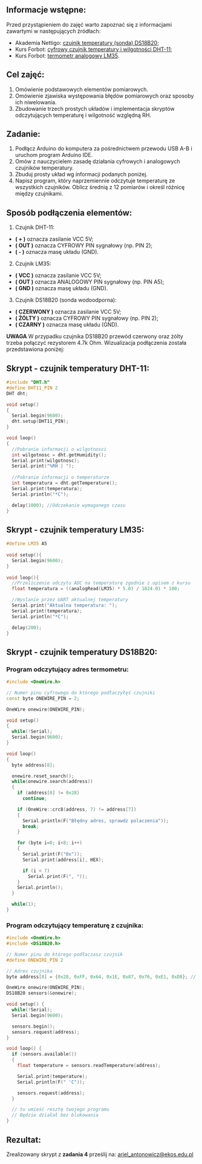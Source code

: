 ## Informacje wstępne:

Przed przystąpieniem do zajęć warto zapoznać się z informacjami zawartymi w następujących źródłach:
- Akademia Nettigo: [czujnik temperatury (sonda) DS18B20](http://akademia.nettigo.pl/ds18b20/);
- Kurs Forbot: [cyfrowy czujnik temperatury i wilgotności DHT-11](https://forbot.pl/blog/kurs-arduino-ii-cyfrowy-czujnik-wilgotnosci-dht11-id18417);
- Kurs Forbot: [termometr analogowy LM35](https://forbot.pl/blog/kurs-arduino-ii-termometry-analogowe-lm35-i-cyfrowe-ds18b20-id18414).

## Cel zajęć:
1. Omówienie podstawowych elementów pomiarowych.
2. Omówienie zjawiska występowania błędów pomiarowych oraz sposoby ich niwelowania.
3. Zbudowanie trzech prostych układów i implementacja skryptów odczytujących temperaturę i wilgotność względną RH.

## Zadanie:
1. Podłącz Arduino do komputera za pośrednictwem przewodu USB A-B i uruchom program Arduino IDE.
2. Omów z nauczycielem zasadę działania cyfrowych i analogowych czujników temperatury.
3. Zbuduj prosty układ wg informacji podanych poniżej.
4. Napisz program, który naprzemiennie odczytuje temperaturę ze wszystkich czujników. Oblicz średnią z 12 pomiarów i określ różnicę między czujnikami.

## Sposób podłączenia elementów:
1. Czujnik DHT-11:
  - **( + )** oznacza zasilanie VCC 5V;
  - **( OUT )** oznacza CYFROWY PIN sygnałowy (np. PIN 2);
  - **( - )** oznacza masę układu (GND).
2. Czujnik LM35:
  - **( VCC )** oznacza zasilanie VCC 5V;
  - **( OUT )** oznacza ANALOGOWY PIN sygnałowy (np. PIN A5);
  - **( GND )** oznacza masę układu (GND).
3. Czujnik DS18B20 (sonda wodoodporna):
  - **( CZERWONY )** oznacza zasilanie VCC 5V;
  - **( ŻÓLTY )** oznacza CYFROWY PIN sygnałowy (np. PIN 2);
  - **( CZARNY )** oznacza masę układu (GND).
  
  **UWAGA** W przypadku czujnika DS18B20 przewód czerwony oraz żólty trzeba połączyć rezystorem 4.7k Ohm. Wizualizacja podłączenia została przedstawiona poniżej:
  


## Skrypt - czujnik temperatury DHT-11:
```c++
#include "DHT.h"
#define DHT11_PIN 2
DHT dht;

void setup()
{
  Serial.begin(9600);
  dht.setup(DHT11_PIN);
}

void loop()
{
  //Pobranie informacji o wilgotnosci
  int wilgotnosc = dht.getHumidity();
  Serial.print(wilgotnosc);
  Serial.print("%RH | ");
  
  //Pobranie informacji o temperaturze
  int temperatura = dht.getTemperature();
  Serial.print(temperatura);
  Serial.println("*C");

  delay(1000); //Odczekanie wymaganego czasu
}
```
## Skrypt - czujnik temperatury LM35:
```c++
#define LM35 A5
 
void setup(){
  Serial.begin(9600);
}
 
void loop(){
  //Przeliczenie odczytu ADC na temperaturę zgodnie z opisem z kursu
  float temperatura = ((analogRead(LM35) * 5.0) / 1024.0) * 100;

  //Wyslanie przez UART aktualnej temperatury
  Serial.print("Aktualna temperatura: ");
  Serial.print(temperatura);
  Serial.println("*C");

  delay(200);
}
```
## Skrypt - czujnik temperatury DS18B20:
### Program odczytujący adres termometru:
```c++
#include <OneWire.h>

// Numer pinu cyfrowego do którego podłaczyłęś czujniki
const byte ONEWIRE_PIN = 2;

OneWire onewire(ONEWIRE_PIN);

void setup()
{
  while(!Serial);
  Serial.begin(9600);
}

void loop()
{
  byte address[8];

  onewire.reset_search();
  while(onewire.search(address))
  {
    if (address[0] != 0x28)
      continue;

    if (OneWire::crc8(address, 7) != address[7])
    {
      Serial.println(F("Błędny adres, sprawdz polaczenia"));
      break;
    }

    for (byte i=0; i<8; i++)
    {
      Serial.print(F("0x"));
      Serial.print(address[i], HEX);

      if (i < 7)
        Serial.print(F(", "));
    }
    Serial.println();
  }

  while(1);
}
```
### Program odczytujący temperaturę z czujnika:
```c++
#include <OneWire.h>
#include <DS18B20.h>

// Numer pinu do którego podłaczasz czujnik
#define ONEWIRE_PIN 2

// Adres czujnika
byte address[8] = {0x28, 0xFF, 0x64, 0x1E, 0x87, 0x76, 0xE1, 0xD8}; // tu wklej swój adres!

OneWire onewire(ONEWIRE_PIN);
DS18B20 sensors(&onewire);

void setup() {
  while(!Serial);
  Serial.begin(9600);

  sensors.begin();
  sensors.request(address);
}

void loop() {
  if (sensors.available())
  {
    float temperature = sensors.readTemperature(address);

    Serial.print(temperature);
    Serial.println(F(" 'C"));

    sensors.request(address);
  }

  // tu umieść resztę twojego programu
  // Będzie działał bez blokowania
}
```

## Rezultat:
Zrealizowany skrypt z **zadania 4** prześlij na: ariel_antonowicz@ekos.edu.pl
